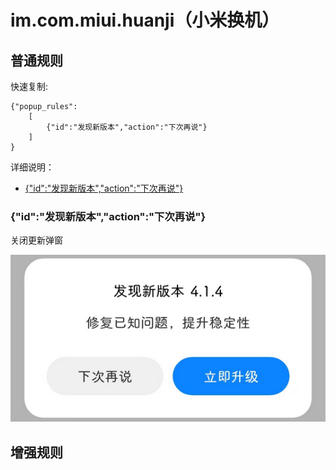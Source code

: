 # im.com.miui.huanji（小米换机）

## 普通规则

快速复制:
```
{"popup_rules":
    [
        {"id":"发现新版本","action":"下次再说"}
    ]
}
```
详细说明：
- [{"id":"发现新版本","action":"下次再说"}](#id发现新版本action下次再说)

### {"id":"发现新版本","action":"下次再说"}
关闭更新弹窗

![](./assets/更新弹窗.jpg)


## 增强规则
